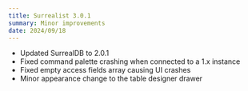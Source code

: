 ```yaml
---
title: Surrealist 3.0.1
summary: Minor improvements
date: 2024/09/18
---
```


- Updated SurrealDB to 2.0.1
- Fixed command palette crashing when connected to a 1.x instance
- Fixed empty access fields array causing UI crashes
- Minor appearance change to the table designer drawer